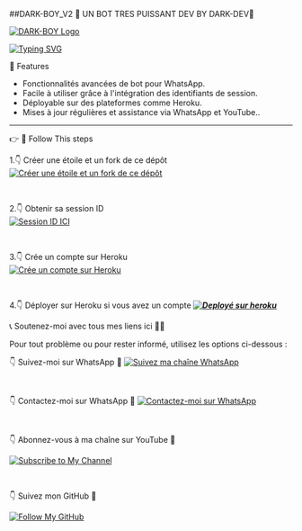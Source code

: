 ##DARK-BOY_V2 👻 UN BOT TRES PUISSANT DEV BY DARK-DEV🍷 

[![DARK-BOY Logo](https://files.catbox.moe/fta4xd.jpg)](https://whatsapp.com/channel/0029VbAfF6f1dAw7hJidqS0i)

<a href="https://git.io/typing-svg"><img src="https://readme-typing-svg.demolab.com?font=Fira+Code&pause=1000&random=false&width=435&lines=𝑻𝑯𝑰𝑺+𝐈𝐒+𝔻𝔸ℝ𝕂-𝔹𝕆𝕐+𝑴𝑨𝑫𝑬+𝑩𝒀+DARK-DEV+🍷" alt="Typing SVG" /></a>

  🌟 Features 

- Fonctionnalités avancées de bot pour WhatsApp.
- Facile à utiliser grâce à l'intégration des identifiants de session.
- Déployable sur des plateformes comme Heroku.
- Mises à jour régulières et assistance via WhatsApp et YouTube..

---

👉 🔗 Follow This steps

1.👇 Créer une étoile et un fork de ce dépôt  
[![Créer une étoile et un fork de ce dépôt](https://img.shields.io/static/v1?label=Star%20%26%20Fork%20This%20Repo&message=GitHub&color=181717&style=for-the-badge&logo=github&logoColor=white)](https://github.com/Kidorganic08/ELLY-XMD/fork)  

<br>

2.👇 Obtenir sa session ID  
[![Session ID ICI](https://img.shields.io/static/v1?label=Session%20ID&message=Generate&color=FF4500&style=for-the-badge&logo=firefox&logoColor=white)](https://dark-boy-pair-09qc.onrender.com/)  

<br>

3.👇 Crée un compte sur Heroku  
[![Crée un compte sur Heroku](https://img.shields.io/static/v1?label=Create%20Account&message=Heroku&color=430098&style=for-the-badge&logo=heroku&logoColor=white)](https://heroku.com)  

<br>

4.👇 Déployer sur Heroku si vous avez un compte
***[![Deployé sur heroku](https://www.herokucdn.com/deploy/button.svg)](https://dashboard.heroku.com/new?template=https://github.com/DARKMAN226/DARK-BOY)***

📞 Soutenez-moi avec tous mes liens ici 👋😎

Pour tout problème ou pour rester informé, utilisez les options ci-dessous :

👇 Suivez-moi sur WhatsApp 🤝
[![Suivez ma chaîne WhatsApp](https://img.shields.io/static/v1?label=Follow%20My%20WhatsApp%20Channel&message=follow&color=25D366&style=for-the-badge&logo=whatsapp&logoColor=white)](https://whatsapp.com/channel/0029VbAfF6f1dAw7hJidqS0i)  

<br>

👇 Contactez-moi sur WhatsApp 🍷
[![Contactez-moi sur WhatsApp](https://img.shields.io/static/v1?label=Contact%20Me%20on%20WhatsApp&message=Message&color=25D366&style=for-the-badge&logo=whatsapp&logoColor=white)](https://wa.me/22603582906)  

<br>

👇 Abonnez-vous à ma chaîne sur YouTube 🍷

[![Subscribe to My Channel](https://img.shields.io/static/v1?label=Subscribe%20to%20My%20Channel&message=YouTube&color=FF0000&style=for-the-badge&logo=youtube&logoColor=white)](https://youtube.com/@Azahackkiller)

<br>

👇 Suivez mon GitHub 🍷

[![Follow My GitHub](https://img.shields.io/static/v1?label=Follow%20My%20GitHub&message=GitHub&color=181717&style=for-the-badge&logo=github&logoColor=white)](https://github.com/DARKMAN226)
 




